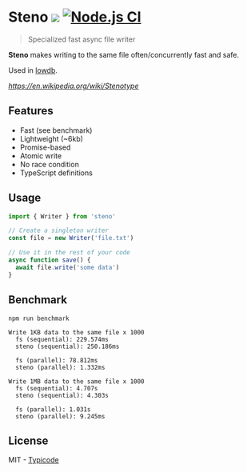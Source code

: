 # Steno [![](http://img.shields.io/npm/dm/steno.svg?style=flat)](https://www.npmjs.org/package/steno) [![Node.js CI](https://github.com/typicode/steno/actions/workflows/node.js.yml/badge.svg)](https://github.com/typicode/steno/actions/workflows/node.js.yml)

> Specialized fast async file writer

**Steno** makes writing to the same file often/concurrently fast and safe.

Used in [lowdb](https://github.com/typicode/lowdb).

_https://en.wikipedia.org/wiki/Stenotype_

## Features

- Fast (see benchmark)
- Lightweight (~6kb)
- Promise-based
- Atomic write
- No race condition
- TypeScript definitions

## Usage

```javascript
import { Writer } from 'steno'

// Create a singleton writer
const file = new Writer('file.txt')

// Use it in the rest of your code
async function save() {
  await file.write('some data')
}
```

## Benchmark

`npm run benchmark`

```
Write 1KB data to the same file x 1000
  fs (sequential): 229.574ms
  steno (sequential): 250.186ms

  fs (parallel): 78.812ms
  steno (parallel): 1.332ms

Write 1MB data to the same file x 1000
  fs (sequential): 4.707s
  steno (sequential): 4.303s

  fs (parallel): 1.031s
  steno (parallel): 9.245ms
```

## License

MIT - [Typicode](https://github.com/typicode)
